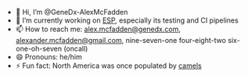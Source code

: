 - 👋 Hi, I’m @GeneDx-AlexMcFadden
- 🌱 I’m currently working on [ESP](https://github.com/genedx/esp), especially its testing and CI pipelines
- 📫 How to reach me: alex.mcfadden@genedx.com, alexander.mcfadden@gmail.com, nine-seven-one four-eight-two six-one-oh-seven (oncall)
- 😄 Pronouns: he/him
- ⚡ Fun fact: North America was once populated by [camels](https://en.wikipedia.org/wiki/Camelops)
<!---
GeneDx-AlexMcFadden/GeneDx-AlexMcFadden is a ✨ special ✨ repository because its `README.md` (this file) appears on your GitHub profile.
You can click the Preview link to take a look at your changes.
--->
